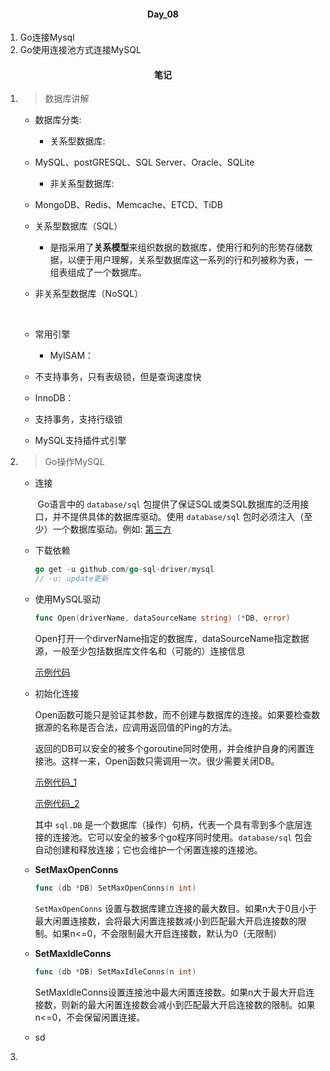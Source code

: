 #### <center>Day_08</center>

1. Go连接Mysql
2. Go使用连接池方式连接MySQL

#### <center>笔记</center>
1. > 数据库讲解
  
    - 数据库分类:
   
       - 关系型数据库:
    - MySQL、postGRESQL、SQL Server、Oracle、SQLite
       - 非关系型数据库:
    - MongoDB、Redis、Memcache、ETCD、TiDB
      
    - 关系型数据库（SQL）
   
      - 是指采用了**关系模型**来组织数据的数据库，使用行和列的形势存储数据，以便于用户理解，关系型数据库这一系列的行和列被称为表，一组表组成了一个数据库。
   
    - 非关系型数据库（NoSQL）
   
      ​	
   
    - 常用引擎
   
      - MyISAM：
     - 不支持事务，只有表级锁，但是查询速度快
      - InnoDB：
     - 支持事务，支持行级锁
      - MySQL支持插件式引擎
   
 2. > Go操作MySQL

    - 连接

      ​	Go语言中的 `database/sql` 包提供了保证SQL或类SQL数据库的泛用接口，并不提供具体的数据库驱动。使用 `database/sql` 包时必须注入（至少）一个数据库驱动。例如: [第三方](https://github.com/go-sql-driver/mysql)

    - 下载依赖

      ```go
      go get -u github.com/go-sql-driver/mysql
      // -u: update更新
      ```
    - 使用MySQL驱动

      ```go
      func Open(driverName, dataSourceName string) (*DB, error)
      ```
    
      Open打开一个dirverName指定的数据库，dataSourceName指定数据源，一般至少包括数据库文件名和（可能的）连接信息

      [示例代码](https://github.com/Smurfs-LYQ/Go_Learn/blob/master/Day_09/01_MySQL/main.go)

    - 初始化连接

      Open函数可能只是验证其参数，而不创建与数据库的连接。如果要检查数据源的名称是否合法，应调用返回值的Ping的方法。

      返回的DB可以安全的被多个goroutine同时使用，并会维护自身的闲置连接池。这样一来，Open函数只需调用一次。很少需要关闭DB。

      [示例代码_1](https://github.com/Smurfs-LYQ/Go_Learn/blob/master/Day_09/01_MySQL/main.go)

      [示例代码_2](https://github.com/Smurfs-LYQ/Go_Learn/blob/master/Day_09/02_MySQL/main.go)

      其中 `sql.DB` 是一个数据库（操作）句柄，代表一个具有零到多个底层连接的连接池。它可以安全的被多个go程序同时使用。`database/sql` 包会自动创建和释放连接；它也会维护一个闲置连接的连接池。

    - **SetMaxOpenConns**

      ```go
      func (db *DB) SetMaxOpenConns(n int)
      ```
    
      `SetMaxOpenConns` 设置与数据库建立连接的最大数目。如果n大于0且小于最大闲置连接数，会将最大闲置连接数减小到匹配最大开启连接数的限制。如果n<=0，不会限制最大开启连接数，默认为0（无限制）

    - **SetMaxIdleConns**

      ```go
      func (db *DB) SetMaxIdleConns(n int)
      ```
    
      SetMaxIdleConns设置连接池中最大闲置连接数。如果n大于最大开启连接数，则新的最大闲置连接数会减小到匹配最大开启连接数的限制。如果n<=0，不会保留闲置连接。

    - sd

3. > 